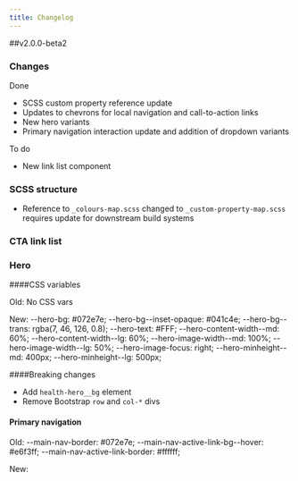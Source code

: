 ```yaml
---
title: Changelog
---
```


##v2.0.0-beta2

### Changes

Done

- SCSS custom property reference update
- Updates to chevrons for local navigation and call-to-action links
- New hero variants
- Primary navigation interaction update and addition of dropdown variants

To do

- New link list component

### SCSS structure

- Reference to `_colours-map.scss` changed to `_custom-property-map.scss` requires update for downstream build systems

### CTA link list

### Hero

####CSS variables

Old:
No CSS vars

New:
--hero-bg: #072e7e;
--hero-bg--inset-opaque: #041c4e;
--hero-bg--trans: rgba(7, 46, 126, 0.8);
--hero-text: #FFF;
--hero-content-width--md: 60%;
--hero-content-width--lg: 60%;
--hero-image-width--md: 100%;
--hero-image-width--lg: 50%;
--hero-image-focus: right;
--hero-minheight--md: 400px;
--hero-minheight--lg: 500px;

####Breaking changes

- Add `health-hero__bg` element
- Remove Bootstrap `row` and `col-*` divs

#### Primary navigation

Old:
--main-nav-border: #072e7e;
--main-nav-active-link-bg--hover: #e6f3ff;
--main-nav-active-link-border: #ffffff;

New:
